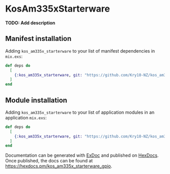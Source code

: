 # KosAm335xStarterware

**TODO: Add description**

## Manifest installation

Adding `kos_am335x_starterware` to your list of manifest dependencies in `mix.exs`:

```elixir
def deps do
  [
    {:kos_am335x_starterware, git: "https://github.com/Kry10-NZ/kos_am335x_starterware.git"}
  ]
end
```

## Module installation

Adding `kos_am335x_starterware` to your list of application modules in an application `mix.exs`:

```elixir
def deps do
  [
    {:kos_am335x_starterware, git: "https://github.com/Kry10-NZ/kos_am335x_starterware.git", sparse: "interface"}
  ]
end
```

Documentation can be generated with [ExDoc](https://github.com/elixir-lang/ex_doc)
and published on [HexDocs](https://hexdocs.pm). Once published, the docs can
be found at <https://hexdocs.pm/kos_am335x_starterware_gpio>.

